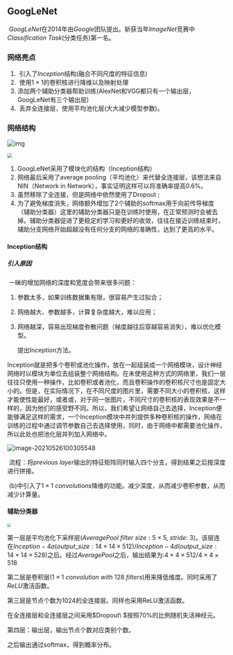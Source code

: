 ## GoogLeNet

​	$GoogLeNet$在2014年由$Google$团队提出。斩获当年$ImageNet$竞赛中$Classification\ Task$(分类任务)第一名。

### 网络亮点

1. ​	引入了$Inception$结构(融合不同尺度的特征信息)
2. ​	使用$1\times 1$的卷积核进行降维以及映射处理
3. ​	添加两个辅助分类器帮助训练(AlexNet和VGG都只有一个输出层，GoogLeNet有三个输出层)
4. ​	丢弃全连接层，使用平均池化层(大大减少模型参数)。

### 网络结构

![img](https://img-blog.csdn.net/20160225155414702)

<img src="https://gitee.com/shen_wenxin0510/readme-pictures/raw/master/cv/image-20210526100023140.png" style="zoom:67%;" />

1. GoogLeNet采用了模块化的结构（Inception结构）
2. 网络最后采用了average pooling（平均池化）来代替全连接层，该想法来自NIN（Network in Network），事实证明这样可以将准确率提高0.6%。
3. 虽然移除了全连接，但是网络中依然使用了Dropout ;
4. 为了避免梯度消失，网络额外增加了2个辅助的softmax用于向前传导梯度（辅助分类器）这里的辅助分类器只是在训练时使用，在正常预测时会被去掉。辅助分类器促进了更稳定的学习和更好的收敛，往往在接近训练结束时，辅助分支网络开始超越没有任何分支的网络的准确性，达到了更高的水平。

#### Inception结构

##### 引入原因

​	一昧的增加网络的深度和宽度会带来很多问题：

1. 参数太多，如果训练数据集有限，很容易产生过拟合；

2. 网络越大、参数越多，计算复杂度越大，难以应用；

3. 网络越深，容易出现梯度弥散问题（梯度越往后穿越容易消失），难以优化模型。

   提出Inception方法。

​    Inception就是把多个卷积或池化操作，放在一起组装成一个网络模块，设计神经网络时以模块为单位去组装整个网络结构。在未使用这种方式的网络里，我们一层往往只使用一种操作，比如卷积或者池化，而且卷积操作的卷积核尺寸也是固定大小的。但是，在实际情况下，在不同尺度的图片里，需要不同大小的卷积核，这样才能使性能最好，或者或，对于同一张图片，不同尺寸的卷积核的表现效果是不一样的，因为他们的感受野不同。所以，我们希望让网络自己去选择，Inception便能够满足这样的需求，一个Inception模块中并列提供多种卷积核的操作，网络在训练的过程中通过调节参数自己去选择使用，同时，由于网络中都需要池化操作，所以此处也把池化层并列加入网络中。



![image-20210526100305548](https://gitee.com/shen_wenxin0510/readme-pictures/raw/master/cv/image-20210526100305548.png)

​	流程：将$previous \ layer$输出的特征矩阵同时输入四个分支，得到结果之后按深度进行拼接。

​	(b)中引入了$1\times 1\ convolutions$降维的功能。减少深度，从而减少卷积参数，从而减少计算量。 

#### 辅助分类器

<img src="https://gitee.com/shen_wenxin0510/readme-pictures/raw/master/cv/image-20210526105812226.png" style="zoom:50%;" />

第一层是平均池化下采样层($AveragePool$  $filter\ size:5\times 5 ,\ stride:\ 3$)。该层连在$Inception-4a(output\_size:14\times 14\times 512)$/$Inception-4d(output\_size:14\times 14\times 528)$之后。经过$AveragePool$之后，输出结果为:$4\times 4\times 512/ 4\times 4\times 518$

 第二层是卷积层($1\times 1\ convolution\ with\  128\ filters$)用来降低维度。同时采用了$ReLU$激活函数。

第三层是节点个数为1024的全连接层。同样也采用ReLU激活函数。

在全连接层和全连接层之间采用$Dropout\ $按照70%的比例随机失活神经元。

第四层：输出层，输出节点个数对应类别个数。

之后输出通过softmax，得到概率分布。



### 